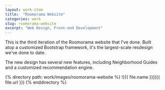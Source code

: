 ```yaml
---
layout: work-item
title:  "Roomorama Website"
categories: work
slug: roomorama-website
excerpt: "Web Design, Front-end Development"
---
```

This is the third iteration of the Roomorama website that I've done. Built atop a customized Bootstrap framework, it's the largest-scale resdesign we've done to date.

The new design has several new features, including Neighborhood Guides and a customized recommendation engine.

{% directory path: work/images/roomorama-website %}
  ![{{ file.name }}]({{ file.url }})
{% enddirectory %}